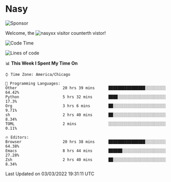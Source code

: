 # Nasy

<!--
<p align="center">
<img height="200" src="https://github-readme-stats.vercel.app/api?username=nasyxx&count_private=true&show_icons=true&theme=dracula&include_all_commits=true"/>
<img height="200" src="https://github-readme-stats.vercel.app/api/top-langs/?username=nasyxx&theme=dracula&hide=html,jupyter+notebook&count_private=true&show_icons=true"/>
</p>

  
----------------
-->

![Sponsor](https://img.shields.io/static/v1.svg?label=Sponsor&message=%E2%9D%A4&logo=GitHub&style=flat&color=pink)
 
Welcome, the ![nasyxx visitor counter](https://count.getloli.com/get/@nasyxx?theme=rule34)th vistor!
 
<!--START_SECTION:waka-->
![Code Time](http://img.shields.io/badge/Code%20Time-1%2C969%20hrs%204%20mins-blue)

![Lines of code](https://img.shields.io/badge/From%20Hello%20World%20I%27ve%20Written-5%20Million%20lines%20of%20code-blue)

📊 **This Week I Spent My Time On** 

```text
⌚︎ Time Zone: America/Chicago

💬 Programming Languages: 
Other                    20 hrs 39 mins      ████████████████░░░░░░░░░   64.42% 
Python                   5 hrs 32 mins       ████░░░░░░░░░░░░░░░░░░░░░   17.3% 
Org                      3 hrs 6 mins        ██░░░░░░░░░░░░░░░░░░░░░░░   9.71% 
sh                       2 hrs 40 mins       ██░░░░░░░░░░░░░░░░░░░░░░░   8.34% 
TOML                     2 mins              ░░░░░░░░░░░░░░░░░░░░░░░░░   0.11%

🔥 Editors: 
Browser                  20 hrs 38 mins      ████████████████░░░░░░░░░   64.38% 
Emacs                    8 hrs 44 mins       ██████░░░░░░░░░░░░░░░░░░░   27.28% 
Zsh                      2 hrs 40 mins       ██░░░░░░░░░░░░░░░░░░░░░░░   8.34%

```


 Last Updated on 03/03/2022 19:31:11 UTC
<!--END_SECTION:waka-->

<!-- ![visitors](https://visitor-badge.laobi.icu/badge?page_id=nasyxx.nasyxx) -->

